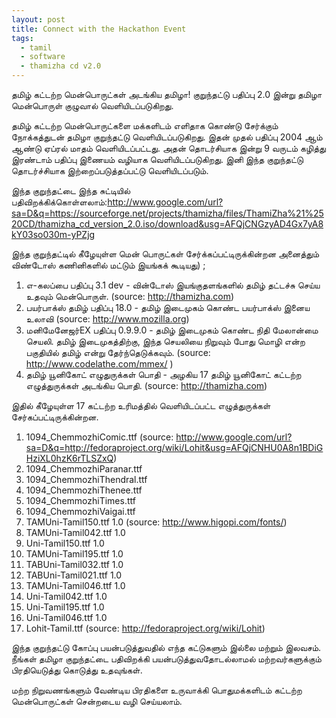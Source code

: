 ```yaml
---
layout: post
title: Connect with the Hackathon Event
tags:
  - tamil
  - software
  - thamizha cd v2.0  
---
```

தமிழ் கட்டற்ற மென்பொருட்கள் அடங்கிய தமிழா! குறுந்தட்டு பதிப்பு 2.0 இன்று தமிழா மென்பொருள் குழுவால் வெளியிடப்படுகிறது. 

தமிழ் கட்டற்ற மென்பொருட்களை மக்களிடம் எளிதாக கொண்டு சேர்க்கும் நோக்கத்துடன் தமிழா குறுந்தட்டு வெளியிடப்படுகிறது. இதன் முதல் பதிப்பு 2004 ஆம் ஆண்டு ஏப்ரல் மாதம் வெளியிடப்பட்டது. அதன் தொடர்சியாக இன்று 9 வருடம் கழித்து இரண்டாம் பதிப்பு இணையம் வழியாக வெளியிடப்படுகிறது. இனி இந்த குறுந்தட்டு தொடர்ச்சியாக  இற்றைப்படுத்தப்பட்டு வெளியிடப்படும்.

இந்த குறுந்தட்டை இந்த சுட்டியில் பதிவிறக்கிக்கொள்ளலாம்:http://www.google.com/url?sa=D&q=https://sourceforge.net/projects/thamizha/files/ThamiZha%21%2520CD/thamizha_cd_version_2.0.iso/download&usg=AFQjCNGzyAD4Gx7yA8kY03so030m-yPZjg

இந்த குறுந்தட்டில் கீழேயுள்ள மென் பொருட்கள் சேர்க்கப்பட்டிருக்கின்றன அனைத்தும் விண்டோஸ் கணினிகளில் மட்டும் இயங்கக் கூடியது) ; 
1. எ-கலப்பை பதிப்பு 3.1 dev  - வின்டோஸ் இயங்குதளங்களில் தமிழ் தட்டச்சு செய்ய உதவும் மென்பொருள். (source: http://thamizha.com) 
2. பயர்பாக்ஸ் தமிழ் பதிப்பு 18.0 - தமிழ் இடைமுகம் கொண்ட பயர்பாக்ஸ் இனைய உலாவி (source: http://www.mozilla.org)
3. மனிமேனேஜர்EX பதிப்பு 0.9.9.0 - தமிழ் இடைமுகம் கொண்ட நிதி மேலான்மை செயலி. தமிழ் இடைமுகத்திற்கு, இந்த செயலியை நிறுவும் போது மொழி என்ற பகுதியில் தமிழ் என்று தேர்ந்தெடுக்கவும். (source: http://www.codelathe.com/mmex/ ) 
4. தமிழ் யூனிகோட் எழுதுருக்கள் பொதி -  அழகிய 17 தமிழ் யூனிகோட் கட்டற்ற எழுத்துருக்கள் அடங்கிய பொதி. (source: http://thamizha.com)

இதில் கீழேயுள்ள 17 கட்டற்ற உரிமத்தில் வெளியிடப்பட்ட எழுத்துருக்கள் சேர்கப்பட்டிருக்கின்றன.
1. 1094_ChemmozhiComic.ttf (source: http://www.google.com/url?sa=D&q=http://fedoraproject.org/wiki/Lohit&usg=AFQjCNHU0A8n1BDiGHziXL0hzK6rTLSZxQ)
2. 1094_ChemmozhiParanar.ttf
3. 1094_ChemmozhiThendral.ttf
4. 1094_ChemmozhiThenee.ttf
5. 1094_ChemmozhiTimes.ttf
6. 1094_ChemmozhiVaigai.ttf
7. TAMUni-Tamil150.ttf 1.0 (source: http://www.higopi.com/fonts/)
8. TAMUni-Tamil042.ttf 1.0
9. Uni-Tamil150.ttf 1.0
10. TAMUni-Tamil195.ttf 1.0
11. TABUni-Tamil032.ttf 1.0
12. TABUni-Tamil021.ttf 1.0
13. TAMUni-Tamil046.ttf 1.0
14. Uni-Tamil042.ttf 1.0
15. Uni-Tamil195.ttf 1.0
16. Uni-Tamil046.ttf 1.0
17. Lohit-Tamil.ttf  (source: http://fedoraproject.org/wiki/Lohit) 

இந்த குறுந்தட்டு கோப்பு பயன்படுத்துவதில் எந்த கட்டுகளும் இல்லை மற்றும் இலவசம். நீங்கள் தமிழா குறுந்தட்டை பதிவிறக்கி பயன்படுத்துவதோடல்லாமல் மற்றவர்களுக்கும் பிரதியெடுத்து கொடுத்து உதவுங்கள்.

மற்ற நிறுவணங்களும் வேண்டிய பிரதிகளை உருவாக்கி பொதுமக்களிடம் கட்டற்ற மென்பொருட்கள் சென்றடைய வழி செய்யலாம்.